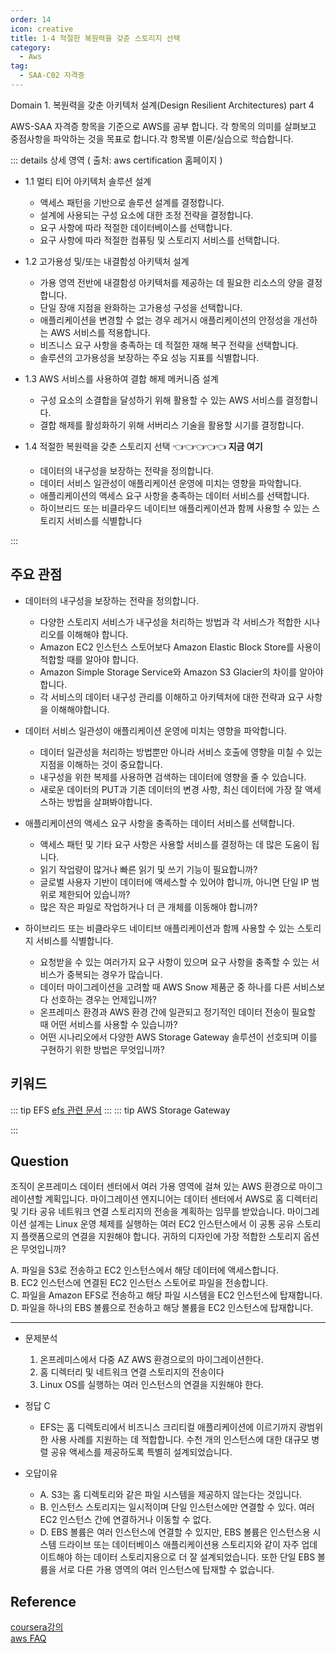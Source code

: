 ```yaml
---
order: 14
icon: creative
title: 1-4 적절한 복원력을 갖춘 스토리지 선택
category: 
  - Aws
tag: 
  - SAA-C02 자격증
---
```

Domain 1. 복원력을 갖춘 아키텍처 설계(Design Resilient Architectures)  part 4
  
AWS-SAA 자격증 항목을 기준으로 AWS를 공부 합니다. 각 항목의 의미를 살펴보고 중점사항을 파악하는 것을 목표로 합니다.각 항목별 이론/실습으로 학습합니다.

::: details 상세 영역 ( 출처: aws certification 홈페이지 )

* 1.1 멀티 티어 아키텍처 솔루션 설계 
  * 액세스 패턴을 기반으로 솔루션 설계를 결정합니다.
  * 설계에 사용되는 구성 요소에 대한 조정 전략을 결정합니다.
  * 요구 사항에 따라 적절한 데이터베이스를 선택합니다.
  * 요구 사항에 따라 적절한 컴퓨팅 및 스토리지 서비스를 선택합니다.  

* 1.2 고가용성 및/또는 내결함성 아키텍처 설계
  * 가용 영역 전반에 내결함성 아키텍처를 제공하는 데 필요한 리소스의 양을 결정합니다.
  * 단일 장애 지점을 완화하는 고가용성 구성을 선택합니다. 
  *  애플리케이션을 변경할 수 없는 경우 레거시 애플리케이션의 안정성을 개선하는 AWS
  서비스를 적용합니다.
  * 비즈니스 요구 사항을 충족하는 데 적절한 재해 복구 전략을 선택합니다.
  * 솔루션의 고가용성을 보장하는 주요 성능 지표를 식별합니다.  

* 1.3 AWS 서비스를 사용하여 결합 해제 메커니즘 설계
  * 구성 요소의 소결합을 달성하기 위해 활용할 수 있는 AWS 서비스를 결정합니다.
  * 결합 해제를 활성화하기 위해 서버리스 기술을 활용할 시기를 결정합니다.  

* 1.4 적절한 복원력을 갖춘 스토리지 선택  👈👈👈👈👈 **지금 여기**
  * 데이터의 내구성을 보장하는 전략을 정의합니다.
  * 데이터 서비스 일관성이 애플리케이션 운영에 미치는 영향을 파악합니다.
  * 애플리케이션의 액세스 요구 사항을 충족하는 데이터 서비스를 선택합니다.
  * 하이브리드 또는 비클라우드 네이티브 애플리케이션과 함께 사용할 수 있는 스토리지
서비스를 식별합니다

:::


## 주요 관점

- 데이터의 내구성을 보장하는 전략을 정의합니다.
  - 다양한 스토리지 서비스가 내구성을 처리하는 방법과 각 서비스가 적합한 시나리오를 이해해야 합니다.
  - Amazon EC2 인스턴스 스토어보다 Amazon Elastic Block Store를 사용이 적합할 때를 알아야 합니다.
  - Amazon Simple Storage Service와 Amazon S3 Glacier의 차이를 알아야합니다. 
  - 각 서비스의 데이터 내구성 관리를 이해하고 아키텍처에 대한 전략과 요구 사항을 이해해야합니다.  

- 데이터 서비스 일관성이 애플리케이션 운영에 미치는 영향을 파악합니다.
  - 데이터 일관성을 처리하는 방법뿐만 아니라 서비스 호출에 영향을 미칠 수 있는 지점을 이해하는 것이 중요합니다.
  - 내구성을 위한 복제를 사용하면 검색하는 데이터에 영향을 줄 수 있습니다.
  - 새로운 데이터의 PUT과 기존 데이터의 변경 사항, 최신 데이터에 가장 잘 액세스하는 방법을 살펴봐야합니다.

- 애플리케이션의 액세스 요구 사항을 충족하는 데이터 서비스를 선택합니다.
  - 액세스 패턴 및 기타 요구 사항은 사용할 서비스를 결정하는 데 많은 도움이 됩니다.
  - 읽기 작업량이 많거나 빠른 읽기 및 쓰기 기능이 필요합니까?
  - 글로벌 사용자 기반이 데이터에 액세스할 수 있어야 합니까, 아니면 단일 IP 범위로 제한되어 있습니까?
  - 많은 작은 파일로 작업하거나 더 큰 개체를 이동해야 합니까?

- 하이브리드 또는 비클라우드 네이티브 애플리케이션과 함께 사용할 수 있는 스토리지 서비스를 식별합니다.
  - 요청받을 수 있는 여러가지 요구 사항이 있으며 요구 사항을 충족할 수 있는 서비스가 중복되는 경우가 많습니다.
  - 데이터 마이그레이션을 고려할 때 AWS Snow 제품군 중 하나를 다른 서비스보다 선호하는 경우는 언제입니까?
  - 온프레미스 환경과 AWS 환경 간에 일관되고 정기적인 데이터 전송이 필요할 때 어떤 서비스를 사용할 수 있습니까?
  - 어떤 시나리오에서 다양한 AWS Storage Gateway 솔루션이 선호되며 이를 구현하기 위한 방법은 무엇입니까?

## 키워드 
::: tip EFS
[efs 관련 문서](https://aws.amazon.com/ko/efs/when-to-choose-efs/)
:::
::: tip AWS Storage Gateway 

:::
## Question 

  조직이 온프레미스 데이터 센터에서 여러 가용 영역에 걸쳐 있는 AWS 환경으로 마이그레이션할 계획입니다. 마이그레이션 엔지니어는 데이터 센터에서 AWS로 홈 디렉터리 및 기타 공유 네트워크 연결 스토리지의 전송을 계획하는 임무를 받았습니다. 마이그레이션 설계는 Linux 운영 체제를 실행하는 여러 EC2 인스턴스에서 이 공통 공유 스토리지 플랫폼으로의 연결을 지원해야 합니다. 귀하의 디자인에 가장 적합한 스토리지 옵션은 무엇입니까?

  A. 파일을 S3로 전송하고 EC2 인스턴스에서 해당 데이터에 액세스합니다.  
  B. EC2 인스턴스에 연결된 EC2 인스턴스 스토어로 파일을 전송합니다.  
  C. 파일을 Amazon EFS로 전송하고 해당 파일 시스템을 EC2 인스턴스에 탑재합니다.  
  D. 파일을 하나의 EBS 볼륨으로 전송하고 해당 볼륨을 EC2 인스턴스에 탑재합니다.   

--- 

* 문제분석    
  1) 온프레미스에서 다중 AZ AWS 환경으로의 마이그레이션한다.  
  2) 홈 디렉터리 및 네트워크 연결 스토리지의 전송이다  
  3) Linux OS를 실행하는 여러 인스턴스의 연결을 지원해야 한다.

* 정답 C  
  * EFS는 홈 디렉토리에서 비즈니스 크리티컬 애플리케이션에 이르기까지 광범위한 사용 사례를 지원하는 데 적합합니다. 수천 개의 인스턴스에 대한 대규모 병렬 공유 액세스를 제공하도록 특별히 설계되었습니다.

* 오답이유  
  * A. S3는 홈 디렉토리와 같은 파일 시스템을 제공하지 않는다는 것입니다.  
  * B. 인스턴스 스토리지는 일시적이며 단일 인스턴스에만 연결할 수 있다. 여러 EC2 인스턴스 간에 연결하거나 이동할 수 없다.  
  * D. EBS 볼륨은 여러 인스턴스에 연결할 수 있지만, EBS 볼륨은 인스턴스용 시스템 드라이브 또는 데이터베이스 애플리케이션용 스토리지와 같이 자주 업데이트해야 하는 데이터 스토리지용으로 더 잘 설계되었습니다. 또한 단일 EBS 볼륨을 서로 다른 가용 영역의 여러 인스턴스에 탑재할 수 없습니다.

## Reference

[coursera강의](https://www.coursera.org/learn/aws-certified-solutions-architect-associate)  
[aws FAQ](https://aws.amazon.com/ko/faqs/)